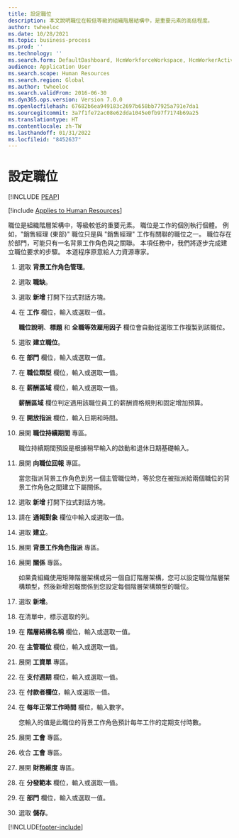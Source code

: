 ```yaml
---
title: 設定職位
description: 本文說明職位在較低等級的組織階層結構中，是重要元素的高低程度。
author: twheeloc
ms.date: 10/28/2021
ms.topic: business-process
ms.prod: ''
ms.technology: ''
ms.search.form: DefaultDashboard, HcmWorkforceWorkspace, HcmWorkerActivityChart, HcmAllWorkersListPart, HcmPosition, HcmPositionNewPosition, HcmJobLookup, HcmPositionReportsToDialog, HcmPositionLookup, FinancialDimensionDefaultTemplatesLookup, DimensionLookup, HcmPersonnelManagementWorkspace
audience: Application User
ms.search.scope: Human Resources
ms.search.region: Global
ms.author: twheeloc
ms.search.validFrom: 2016-06-30
ms.dyn365.ops.version: Version 7.0.0
ms.openlocfilehash: 67682b6ea949183c2697b658bb77925a791e7da1
ms.sourcegitcommit: 3a7f1fe72ac08e62dda1045e0fb97f7174b69a25
ms.translationtype: HT
ms.contentlocale: zh-TW
ms.lasthandoff: 01/31/2022
ms.locfileid: "8452637"
---
```

# <a name="set-up-positions"></a>設定職位


[!INCLUDE [PEAP](../includes/peap-1.md)]

[!include [Applies to Human Resources](../includes/applies-to-hr.md)]



職位是組織階層架構中，等級較低的重要元素。 職位是工作的個別執行個體。 例如，"銷售經理 (東部)" 職位只是與 "銷售經理" 工作有關聯的職位之一。 職位存在於部門，可能只有一名背景工作角色與之關聯。 本項任務中，我們將逐步完成建立職位要求的步驟。 本道程序原意給人力資源專家。

1. 選取 **背景工作角色管理**。
2. 選取 **職缺**。
3. 選取 **新增** 打開下拉式對話方塊。
4. 在 **工作** 欄位，輸入或選取一值。

    **職位說明**、**標題** 和 **全職等效雇用因子** 欄位會自動從選取工作複製到該職位。

5. 選取 **建立職位**。
6. 在 **部門** 欄位，輸入或選取一值。
7. 在 **職位類型** 欄位，輸入或選取一值。
8. 在 **薪酬區域** 欄位，輸入或選取一值。

    **薪酬區域** 欄位判定適用該職位員工的薪酬資格規則和固定增加預算。

9. 在 **開放指派** 欄位，輸入日期和時間。
10. 展開 **職位持續期間** 專區。

    職位持續期間預設是根據稍早輸入的啟動和退休日期基礎輸入。

11. 展開 **向職位回報** 專區。

    當您指派背景工作角色到另一個主管職位時，等於您在被指派給兩個職位的背景工作角色之間建立下屬關係。

12. 選取 **新增** 打開下拉式對話方塊。
13. 請在 **通報對象** 欄位中輸入或選取一值。
14. 選取 **建立**。
15. 展開 **背景工作角色指派** 專區。
16. 展開 **關係** 專區。

    如果貴組織使用矩陣階層架構或另一個自訂階層架構，您可以設定職位階層架構類型，然後新增回報關係到您設定每個階層架構類型的職位。

17. 選取 **新增**。
18. 在清單中，標示選取的列。
19. 在 **階層結構名稱** 欄位，輸入或選取一值。
20. 在 **主管職位** 欄位，輸入或選取一值。
21. 展開 **工資單** 專區。
22. 在 **支付週期** 欄位，輸入或選取一值。
23. 在 **付款者欄位**，輸入或選取一值。
24. 在 **每年正常工作時間** 欄位，輸入數字。

    您輸入的值是此職位的背景工作角色預計每年工作的定期支付時數。

25. 展開 **工會** 專區。
26. 收合 **工會** 專區。
27. 展開 **財務維度** 專區。
28. 在 **分發範本** 欄位，輸入或選取一值。
29. 在 **部門** 欄位，輸入或選取一值。
30. 選取 **儲存**。



[!INCLUDE[footer-include](../includes/footer-banner.md)]
